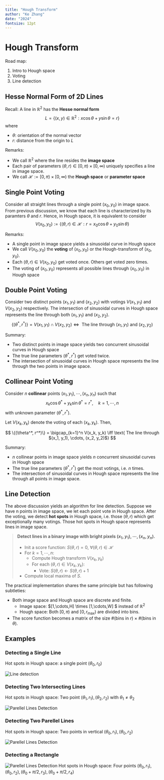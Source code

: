 ```yaml
---
title: "Hough Transform"
author: "Ke Zhang"
date: "2024"
fontsize: 12pt
---
```


# Hough Transform

Road map:

1. Intro to Hough space
2. Voting
3. Line detection

## Hesse Normal Form of 2D Lines

Recall: A line in $\mathbb R^2$ has the **Hesse normal form**
$$
  L=\{(x,y)\in\mathbb R^2 : x\cos\theta + y\sin\theta = r\}
$$
where

* $\theta$: orientation of the normal vector
* $r$: distance from the origin to $L$

Remarks:

* We call $\mathbb R^2$ where the line resides the **image space**
* Each pair of parameters $(\theta, r)\in[0, \pi)\times [0, \infty)$ uniquely specifies a line in image space.
* We call $\mathcal H := [0, \pi)\times [0, \infty)$ the **Hough space** or **parameter space**

## Single Point Voting

Consider all straight lines through a single point $(x_0, y_0)$ in image space. From previous discussion, we know that each line is characterized by its paramters $\theta$ and $r$. Hence, in Hough space, it is equivalent to consider
$$
  V(x_0, y_0) := \{ (\theta, r)\in\mathcal H : r = x_0\cos\theta + y_0\sin\theta \}
$$

Remarks:

* A single point in image space yields a sinusoidal curve in Hough space
* We call $V(x_0, y_0)$ the **voting** of $(x_0, y_0)$ or the Hough-transform of $(x_0, y_0)$.
* Each $(\theta, r)\in V(x_0, y_0)$ get voted once. Others get voted zero times.
* The voting of $(x_0, y_0)$ represents all possible lines through $(x_0, y_0)$ in Hough space

## Double Point Voting

Consider two distinct points $(x_1, y_1)$ and $(x_2, y_2)$ with votings $V(x_1, y_1)$ and $V(x_2, y_2)$ respectively. The intersection of sinusoidal curves in Hough space represents the line through both $(x_1, y_1)$ and $(x_2, y_2)$.
$$
\{(\theta^*, r^*)\} = V(x_1, y_1) \cap V(x_2, y_2) \iff \text{ The line through $(x_1, y_1)$ and $(x_2, y_2)$}
$$

Summary:

* Two distinct points in image space yields two concurrent sinusoidal curves in Hough space
* The true line parameters $(\theta^*, r^*)$ get voted twice.
* The intersection of sinusoidal curves in Hough space represents the line through the two points in image space.

## Collinear Point Voting

Consider $n$ **collinear** points $(x_1, y_1), \cdots, (x_n, y_n)$ such that
$$
   x_k\cos\theta^* + y_k\sin\theta^* = r^*, \quad k=1,\cdots,n
$$
with unknown parameter $(\theta^*, r^*)$.

Let $V(x_k, y_k)$ denote the voting of each  $(x_k, y_k)$. Then,

$$
\{(\theta^*, r^*)\} = \bigcap_{k=1}^n V(x_k, y_k) \iff \text{ The line through $(x_1, y_1), \cdots, (x_2, y_2)$}
$$

Summary:

* $n$ collinear points in image space yields $n$ concurrent sinusoidal curves in Hough space
* The true line parameters $(\theta^*, r^*)$ get the most votings, i.e. $n$ times.
* The intersection of sinusoidal curves in Hough space represents the line through all points in image space.

## Line Detection

The above discussion yields an algorithm for line detection. Suppose we have n points in image space, we let each point vote in Hough space. After the voting, we detect **hot spots** in Hough space, i.e. those $(\theta, r)$ which get exceptionally many votings. Those hot spots in Hough space represents lines in image space.

>**Detect lines in a binary image with bright pixels $(x_1, y_1), \cdots, (x_n, y_n)$.**
>
> * Init a score function: $S(\theta, r) = 0, \: \forall (\theta, r)\in\mathcal H$
> * For $k = 1,\cdots, n$:
>   * Compute Hough transform $V(x_k, y_k)$
>   * For each $(\theta, r)\in V(x_k, y_k)$:
>     * Vote: $S(\theta, r) \gets S(\theta, r) +1$
> * Compute local maxima of $S$.

The practical implementation shares the same principle but has following subtleties:

* Both image space and Hough space are discrete and finite.
  * Image space: $[1,\cdots,H] \times [1,\cdots,W] $ instead of $\mathbb R^2$
  * Hough space: Both $[0,\pi)$ and $[0, r_\text{max})$ are divided into bins.
* The score function becomes a matrix of the size #(bins in $r$) $\times$ #(bins in $\theta$).

## Examples

### Detecting a Single Line

Hot spots in Hough space: a single point $(\theta_0, r_0)$

![Line detection](https://www.desmos.com/calculator/bwmkkjpm6c)

### Detecting Two Intersecting Lines

Hot spots in Hough space: Two point $(\theta_1, r_1), (\theta_2, r_2)$ with $\theta_1 \ne \theta_2$

![Parellel Lines Detection](https://)

### Detecting Two Parellel Lines

Hot spots in Hough space: Two points in vertical $(\theta_0, r_1), (\theta_0, r_2)$

![Parellel Lines Detection](https://)

### Detecting a Rectangle

![Parellel Lines Detection](https://)
Hot spots in Hough space: Four points $(\theta_0, r_1), (\theta_0, r_2), (\theta_0 +\pi/2, r_3), (\theta_0 +\pi/2, r_4)$
